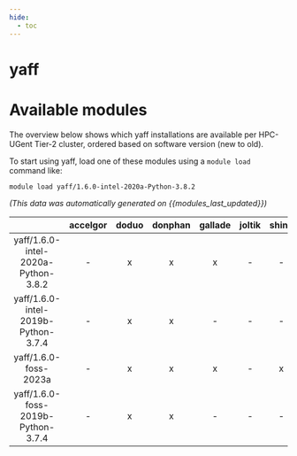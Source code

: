 ```yaml
---
hide:
  - toc
---
```


yaff
====

# Available modules


The overview below shows which yaff installations are available per HPC-UGent Tier-2 cluster, ordered based on software version (new to old).

To start using yaff, load one of these modules using a `module load` command like:

```shell
module load yaff/1.6.0-intel-2020a-Python-3.8.2
```

*(This data was automatically generated on {{modules_last_updated}})*  

| |accelgor|doduo|donphan|gallade|joltik|shinx|skitty|
| :---: | :---: | :---: | :---: | :---: | :---: | :---: | :---: |
|yaff/1.6.0-intel-2020a-Python-3.8.2|-|x|x|x|-|-|-|
|yaff/1.6.0-intel-2019b-Python-3.7.4|-|x|x|-|-|-|-|
|yaff/1.6.0-foss-2023a|-|x|x|x|-|x|x|
|yaff/1.6.0-foss-2019b-Python-3.7.4|-|x|x|-|-|-|-|
